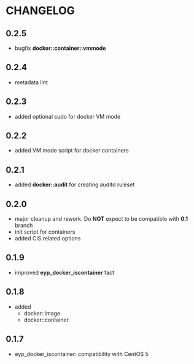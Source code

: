 # CHANGELOG

## 0.2.5

* bugfix **docker::container::vmmode**

## 0.2.4

* metadata lint

## 0.2.3

* added optional sudo for docker VM mode

## 0.2.2

* added VM mode script for docker containers

## 0.2.1

* added **docker::audit** for creating auditd ruleset

## 0.2.0

* major cleanup and rework. Do **NOT** expect to be compatible with **0.1** branch
* init script for containers
* added CIS related options

## 0.1.9

* improved **eyp_docker_iscontainer** fact

## 0.1.8

* added
  * docker::image
  * docker::container

## 0.1.7

* eyp_docker_iscontainer: compatibility with CentOS 5
